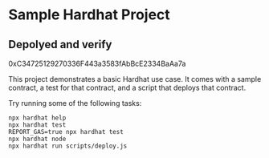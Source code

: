 # Sample Hardhat Project

## Depolyed and verify
0xC34725129270336F443a3583fAbBcE2334BaAa7a

This project demonstrates a basic Hardhat use case. It comes with a sample contract, a test for that contract, and a script that deploys that contract.

Try running some of the following tasks:

```shell
npx hardhat help
npx hardhat test
REPORT_GAS=true npx hardhat test
npx hardhat node
npx hardhat run scripts/deploy.js
```
